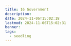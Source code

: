 ```yaml
---
title: 16 Government
description: 
date: 2024-11-06T15:02:18
lastmod: 2024-11-06T15:02:31
banner: 
tags:
  - seedling
---
```

